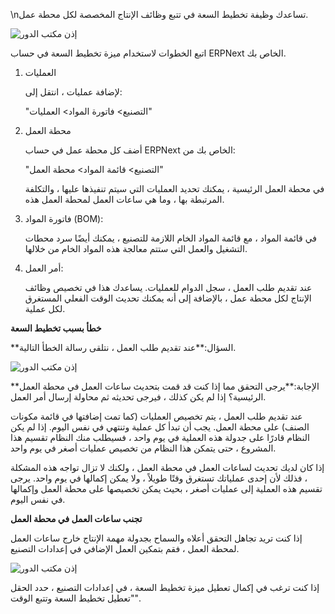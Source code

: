 \nتساعدك وظيفة تخطيط السعة في تتبع وظائف الإنتاج المخصصة لكل محطة عمل.

![إذن مكتب الدور](https://docs.erpnext.com/files/capacity-1.png)

اتبع الخطوات لاستخدام ميزة تخطيط السعة في حساب ERPNext الخاص بك.

1. العمليات
    
    لإضافة عمليات ، انتقل إلى:
    
    "التصنيع> فاتورة المواد> العمليات"
    
2. محطة العمل
    
    أضف كل محطة عمل في حساب ERPNext الخاص بك من:
    
    "التصنيع> قائمة المواد> محطة العمل"
    
    في محطة العمل الرئيسية ، يمكنك تحديد العمليات التي سيتم تنفيذها عليها ، والتكلفة المرتبطة بها ، وما هي ساعات العمل لمحطة العمل هذه.
    
3. فاتورة المواد (BOM):
    
    في قائمة المواد ، مع قائمة المواد الخام اللازمة للتصنيع ، يمكنك أيضًا سرد محطات التشغيل والعمل التي ستتم معالجة هذه المواد الخام من خلالها.
    
4. أمر العمل:
    
    عند تقديم طلب العمل ، سجل الدوام للعمليات. يساعدك هذا في تخصيص وظائف الإنتاج لكل محطة عمل ، بالإضافة إلى أنه يمكنك تحديث الوقت الفعلي المستغرق لكل عملية.
    

  
**خطأ بسبب تخطيط السعة**

**السؤال:**عند تقديم طلب العمل ، نتلقى رسالة الخطأ التالية.

![إذن مكتب الدور](https://docs.erpnext.com/files/capacity-2.png)

**الإجابة:**يرجى التحقق مما إذا كنت قد قمت بتحديث ساعات العمل في محطة العمل الرئيسية؟ إذا لم يكن كذلك ، فيرجى تحديثه ثم محاولة إرسال أمر العمل.

عند تقديم طلب العمل ، يتم تخصيص العمليات (كما تمت إضافتها في قائمة مكونات الصنف) على محطة العمل. يجب أن تبدأ كل عملية وتنتهي في نفس اليوم. إذا لم يكن النظام قادرًا على جدولة هذه العملية في يوم واحد ، فسيطلب منك النظام تقسيم هذا المشروع ، حتى يتمكن هذا النظام من تخصيص عمليات أصغر في يوم واحد.

إذا كان لديك تحديث لساعات العمل في محطة العمل ، ولكنك لا تزال تواجه هذه المشكلة ، فذلك لأن إحدى عملياتك تستغرق وقتًا طويلاً ، ولا يمكن إكمالها في يوم واحد. يرجى تقسيم هذه العملية إلى عمليات أصغر ، بحيث يمكن تخصيصها على محطة العمل وإكمالها في نفس اليوم.

  
**تجنب ساعات العمل في محطة العمل**

إذا كنت تريد تجاهل التحقق أعلاه والسماح بجدولة مهمة الإنتاج خارج ساعات العمل لمحطة العمل ، فقم بتمكين العمل الإضافي في إعدادات التصنيع.

![إذن مكتب الدور](https://docs.erpnext.com/files/capacity-3.png)

إذا كنت ترغب في إكمال تعطيل ميزة تخطيط السعة ، في إعدادات التصنيع ، حدد الحقل "تعطيل تخطيط السعة وتتبع الوقت".